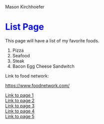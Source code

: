 <!DOCTYPE html>
<html>
<head>
Mason Kirchhoefer
</head>
<body>

<h1 style="color:blue;">List Page</h1>
<p>This page will have a list of my favorite foods.</p>
 
 <ol>
  <li>Pizza</li>
  <li>Seafood</li>
  <li>Steak</li>
  <li>Bacon Egg Cheese Sandwitch</li>
</ol>
 
 <p>Link to food network:</p>

 <a href= "https://www.foodnetwork.com/">https://www.foodnetwork.com/ </a> <br>
 
 <a href= "index.MD">Link to page 1 </a> <br>
 <a href= "Page One.MD">Link to page 2 </a> <br>
 <a href= "Page Two.MD">Link to page 3 </a> <br>
 <a href= "Page Three.MD">Link to page 4 </a> <br> 
 <a href= "Page Four.MD">Link to page 5 </a> <br>
 
</body>
</html>
